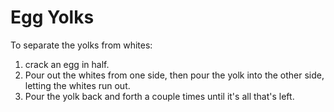 # Egg Yolks

To separate the yolks from whites: 

1. crack an egg in half. 
2. Pour out the whites from one side, then pour the yolk into the other side, letting the whites run out. 
3. Pour the yolk back and forth a couple times until it's all that's left.